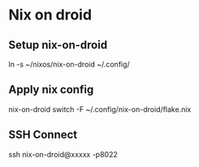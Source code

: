 # Nix on droid

## Setup nix-on-droid

ln -s ~/nixos/nix-on-droid ~/.config/

## Apply nix config

nix-on-droid switch -F ~/.config/nix-on-droid/flake.nix


## SSH Connect

ssh nix-on-droid@xxxxx -p8022
